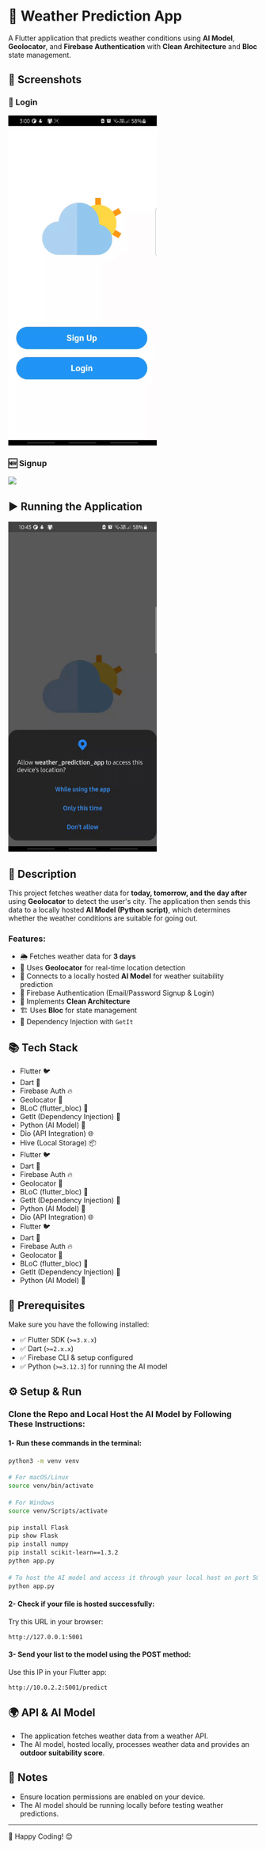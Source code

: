 # 🚀 Weather Prediction App

A Flutter application that predicts weather conditions using **AI Model**, **Geolocator**, and **Firebase Authentication** with **Clean Architecture** and **Bloc** state management.

## 📸 Screenshots
### 🔑 Login
<img src="screenshots/LogIn.gif" width="300">
 
### 🆕 Signup 
<img src="screenshots/SignUp.gif" width="300">

## ▶️ Running the Application
<img src="screenshots/ai model.gif" width="300">



## 📜 Description
This project fetches weather data for **today, tomorrow, and the day after** using **Geolocator** to detect the user's city. The application then sends this data to a locally hosted **AI Model (Python script)**, which determines whether the weather conditions are suitable for going out.

### Features:
- 🌦 Fetches weather data for **3 days**
- 📍 Uses **Geolocator** for real-time location detection
- 🧠 Connects to a locally hosted **AI Model** for weather suitability prediction
- 🔐 Firebase Authentication (Email/Password Signup & Login)
- 🎨 Implements **Clean Architecture**
- 🏗 Uses **Bloc** for state management
- 🧩 Dependency Injection with `GetIt`

## 📚 Tech Stack
- Flutter 🐦
- Dart 🎯
- Firebase Auth 🔥
- Geolocator 📍
- BLoC (flutter_bloc) 🔄
- GetIt (Dependency Injection) 💉
- Python (AI Model) 🐍
- Dio (API Integration) 🌐
- Hive (Local Storage) 📦
- Flutter 🐦
- Dart 🎯
- Firebase Auth 🔥
- Geolocator 📍
- BLoC (flutter_bloc) 🔄
- GetIt (Dependency Injection) 💉
- Python (AI Model) 🐍
- Dio (API Integration) 🌐
- Flutter 🐦
- Dart 🎯
- Firebase Auth 🔥
- Geolocator 📍
- BLoC (flutter_bloc) 🔄
- GetIt (Dependency Injection) 💉
- Python (AI Model) 🐍

## 🚀 Prerequisites
Make sure you have the following installed:
- ✅ Flutter SDK (`>=3.x.x`)
- ✅ Dart (`>=2.x.x`)
- ✅ Firebase CLI & setup configured
- ✅ Python (`>=3.12.3`) for running the AI model

## ⚙️ Setup & Run
### Clone the Repo and Local Host the AI Model by Following These Instructions:

#### 1- Run these commands in the terminal:
```sh
python3 -m venv venv

# For macOS/Linux
source venv/bin/activate

# For Windows
source venv/Scripts/activate

pip install Flask
pip show Flask
pip install numpy
pip install scikit-learn==1.3.2
python app.py

# To host the AI model and access it through your local host on port 5001
python app.py
```

#### 2- Check if your file is hosted successfully:
Try this URL in your browser: 
```
http://127.0.0.1:5001
```

#### 3- Send your list to the model using the POST method:
Use this IP in your Flutter app: 
```
http://10.0.2.2:5001/predict
```

## 🌍 API & AI Model
- The application fetches weather data from a weather API.
- The AI model, hosted locally, processes weather data and provides an **outdoor suitability score**.

## 📌 Notes
- Ensure location permissions are enabled on your device.
- The AI model should be running locally before testing weather predictions.

---

🚀 Happy Coding! 😊

